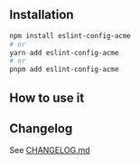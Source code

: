 ## Installation

```bash
npm install eslint-config-acme
# or
yarn add eslint-config-acme
# or
pnpm add eslint-config-acme
```

## How to use it

## Changelog

See [CHANGELOG.md](./CHANGELOG.md)
